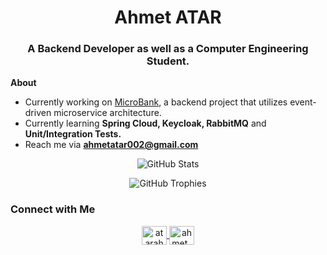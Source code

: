 <h1 align="center">Ahmet ATAR</h1>
<h3 align="center">A Backend Developer as well as a Computer Engineering Student.</h3>

**About**
- Currently working on  [MicroBank](https://github.com/CAPELLAX02/MicroBank), a backend project that utilizes event-driven microservice architecture.  
- Currently learning **Spring Cloud, Keycloak, RabbitMQ** and **Unit/Integration Tests.**  
- Reach me via **ahmetatar002@gmail.com**  

<p align="center">
  <img src="https://github-readme-stats.vercel.app/api?username=capellax02&show_icons=true&theme=dark" alt="GitHub Stats" />
</p>

<p align="center">
  <img src="https://github-profile-trophy.vercel.app/?username=capellax02&theme=onedark" alt="GitHub Trophies" />
</p>

### Connect with Me
<p align="center">
  <a href="https://www.linkedin.com/in/atarahmet/" target="blank">
    <img align="center" src="https://raw.githubusercontent.com/rahuldkjain/github-profile-readme-generator/master/src/images/icons/Social/linked-in-alt.svg" alt="atarahmet" height="30" width="40" />
  </a>
  <a href="https://instagram.com/ahmet_atar02" target="blank">
    <img align="center" src="https://raw.githubusercontent.com/rahuldkjain/github-profile-readme-generator/master/src/images/icons/Social/instagram.svg" alt="ahmet_atar02" height="30" width="40" />
  </a>
</p>